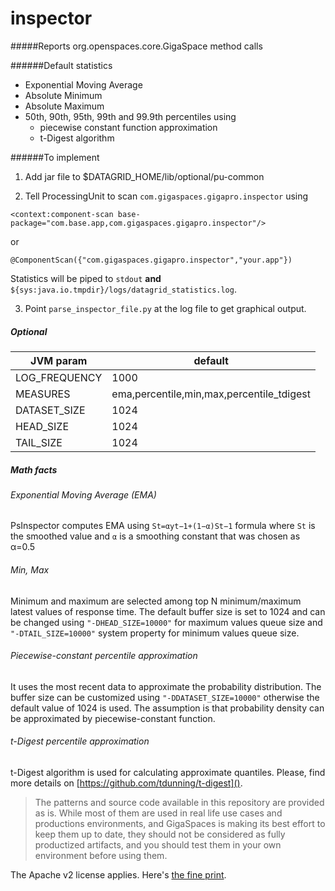 # inspector

#####Reports org.openspaces.core.GigaSpace method calls
 
######Default statistics
 
- Exponential Moving Average
- Absolute Minimum
- Absolute Maximum
- 50th, 90th, 95th, 99th and 99.9th percentiles using 
    * piecewise constant function approximation 
    * t-Digest algorithm

######To implement

1. Add jar file to $DATAGRID_HOME/lib/optional/pu-common

1. Tell ProcessingUnit to scan `com.gigaspaces.gigapro.inspector` using
```
<context:component-scan base-package="com.base.app,com.gigaspaces.gigapro.inspector"/>
```
or
 ```
 @ComponentScan({"com.gigaspaces.gigapro.inspector","your.app"})
 ```

Statistics will be piped to ```stdout``` **and** ```${sys:java.io.tmpdir}/logs/datagrid_statistics.log```.
  
3. Point ```parse_inspector_file.py``` at the log file to get graphical output.  

##### Optional

JVM param   | default
---   |   ---
LOG_FREQUENCY|1000
MEASURES|ema,percentile,min,max,percentile_tdigest
DATASET_SIZE|1024
HEAD_SIZE|1024
TAIL_SIZE|1024

##### Math facts

###### Exponential Moving Average (EMA)

PsInspector computes EMA using `St=αyt−1+(1−α)St−1` formula where `St` is the smoothed value and `α` is a smoothing constant that was chosen as α=0.5

###### Min, Max

Minimum and maximum are selected among top N minimum/maximum latest values of response time. The default buffer size is set to 1024 and can be changed using 
`"-DHEAD_SIZE=10000"` for maximum values queue size and `"-DTAIL_SIZE=10000"` system property for minimum values queue size.

###### Piecewise-constant percentile approximation

It uses the most recent data to approximate the probability distribution. The buffer size can be customized using `"-DDATASET_SIZE=10000"` otherwise the default value of 1024 is used. The assumption is that probability density can be approximated by piecewise-constant function.

###### t-Digest percentile approximation

t-Digest algorithm is used for calculating approximate quantiles. Please, find more details on [https://github.com/tdunning/t-digest]().

> The patterns and source code available in this repository are provided as is. While most of them are used in real life use cases and productions environments, and GigaSpaces is making its best effort to keep them up to date, they should not be considered as fully productized artifacts, and you should test them in your own environment before using them.

The Apache v2 license applies. Here's [the fine print](../license.txt).
